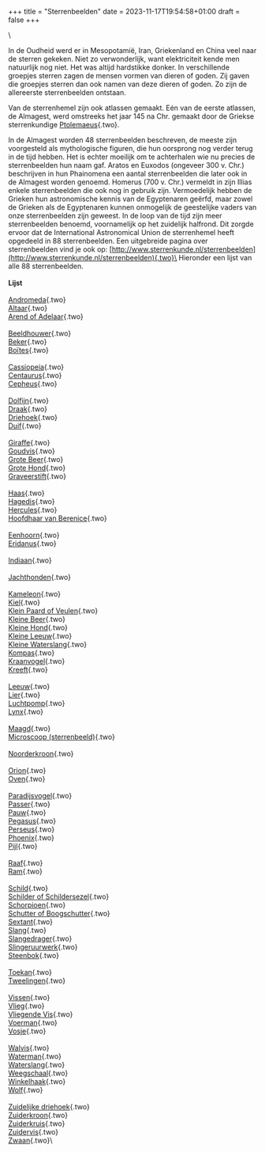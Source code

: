 +++
title = "Sterrenbeelden"
date = 2023-11-17T19:54:58+01:00
draft = false
+++

\

In de Oudheid werd er in Mesopotamië, Iran, Griekenland en China veel
naar de sterren gekeken. Niet zo verwonderlijk, want elektriciteit kende
men natuurlijk nog niet. Het was altijd hardstikke donker. In
verschillende groepjes sterren zagen de mensen vormen van dieren of
goden. Zij gaven die groepjes sterren dan ook namen van deze dieren of
goden. Zo zijn de allereerste sterrenbeelden ontstaan.

Van de sterrenhemel zijn ook atlassen gemaakt. Eén van de eerste
atlassen, de Almagest, werd omstreeks het jaar 145 na Chr. gemaakt door
de Griekse sterrenkundige [Ptolemaeus](ptolemaeus.html){.two}.

In de Almagest worden 48 sterrenbeelden beschreven, de meeste zijn
voorgesteld als mythologische figuren, die hun oorsprong nog verder
terug in de tijd hebben. Het is echter moeilijk om te achterhalen wie nu
precies de sterrenbeelden hun naam gaf. Aratos en Euxodos (ongeveer 300
v. Chr.) beschrijven in hun Phainomena een aantal sterrenbeelden die
later ook in de Almagest worden genoemd. Homerus (700 v. Chr.) vermeldt
in zijn Illias enkele sterrenbeelden die ook nog in gebruik zijn.
Vermoedelijk hebben de Grieken hun astronomische kennis van de
Egyptenaren geërfd, maar zowel de Grieken als de Egyptenaren kunnen
onmogelijk de geestelijke vaders van onze sterrenbeelden zijn geweest.
In de loop van de tijd zijn meer sterrenbeelden benoemd, voornamelijk op
het zuidelijk halfrond. Dit zorgde ervoor dat de International
Astronomical Union de sterrenhemel heeft opgedeeld in 88 sterrenbeelden.
Een uitgebreide pagina over sterrenbeelden vind je ook op:
[http://www.sterrenkunde.nl/sterrenbeelden](http://www.sterrenkunde.nl/sterrenbeelden){.two}\
Hieronder een lijst van alle 88 sterrenbeelden.\
\
**Lijst**\
\
[Andromeda](and.html){.two}\
[Altaar](ara.html){.two}\
[Arend of Adelaar](aql.html){.two}\
\
[Beeldhouwer](scl.html){.two}\
[Beker](crt.html){.two}\
[Boïtes](boo.html){.two}\
\
[Cassiopeia](cas.html){.two}\
[Centaurus](cen.html){.two}\
[Cepheus](cep.html){.two}\
\
[Dolfijn](del.html){.two}\
[Draak](dra.html){.two}\
[Driehoek](tri.html){.two}\
[Duif](col.html){.two}\
\
[Giraffe](cam.html){.two}\
[Goudvis](dor.html){.two}\
[Grote Beer](uma.html){.two}\
[Grote Hond](cma.html){.two}\
[Graveerstift](cae.html){.two}\
\
[Haas](lep.html){.two}\
[Hagedis](lac.html){.two}\
[Hercules](her.html){.two}\
[Hoofdhaar van Berenice](com.html){.two}\
\
[Eenhoorn](mon.html){.two}\
[Eridanus](eri.html){.two}\
\
[Indiaan](ind.html){.two}\
\
[Jachthonden](cvn.html){.two}\
\
[Kameleon](cha.html){.two}\
[Kiel](car.html){.two}\
[Klein Paard of Veulen](equ.html){.two}\
[Kleine Beer](umi.html){.two}\
[Kleine Hond](cmi.html){.two}\
[Kleine Leeuw](lmi.html){.two}\
[Kleine Waterslang](hyi.html){.two}\
[Kompas](pyx.html){.two}\
[Kraanvogel](gru.html){.two}\
[Kreeft](cnc.html){.two}\
\
[Leeuw](leo.html){.two}\
[Lier](lyr.html){.two}\
[Luchtpomp](ant.html){.two}\
[Lynx](lyn.html){.two}\
\
[Maagd](vir.html){.two}\
[Microscoop (sterrenbeeld)](mic.html){.two}\
\
[Noorderkroon](crb.html){.two}\
\
[Orion](ori.html){.two}\
[Oven](for.html){.two}\
\
[Paradijsvogel](aps.html){.two}\
[Passer](cir.html){.two}\
[Pauw](pav.html){.two}\
[Pegasus](peg.html){.two}\
[Perseus](per.html){.two}\
[Phoenix](phe.html){.two}\
[Pijl](sge.html){.two}\
\
[Raaf](crv.html){.two}\
[Ram](ari.html){.two}\
\
[Schild](sct.html){.two}\
[Schilder of Schildersezel](pic.html){.two}\
[Schorpioen](sco.html){.two}\
[Schutter of Boogschutter](sgr.html){.two}\
[Sextant](sex.html){.two}\
[Slang](ser.html){.two}\
[Slangedrager](oph.html){.two}\
[Slingeruurwerk](hor.html){.two}\
[Steenbok](cap.html){.two}\
\
[Toekan](tuc.html){.two}\
[Tweelingen](gem.html){.two}\
\
[Vissen](psc.html){.two}\
[Vlieg](mus.html){.two}\
[Vliegende Vis](vol.html){.two}\
[Voerman](aur.html){.two}\
[Vosje](vul.html){.two}\
\
[Walvis](cet.html){.two}\
[Waterman](aqr.html){.two}\
[Waterslang](hya.html){.two}\
[Weegschaal](lib.html){.two}\
[Winkelhaak](nor.html){.two}\
[Wolf](lup.html){.two}\
\
[Zuidelijke driehoek](tra.html){.two}\
[Zuiderkroon](cra.html){.two}\
[Zuiderkruis](cru.html){.two}\
[Zuidervis](psa.html){.two}\
[Zwaan](cyg.html){.two}\
